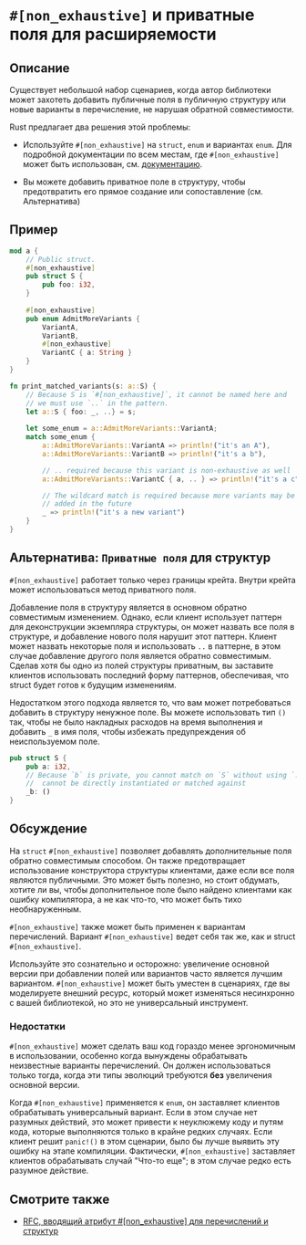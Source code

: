 # `#[non_exhaustive]` и приватные поля для расширяемости

## Описание

Существует небольшой набор сценариев, когда автор библиотеки может захотеть добавить публичные поля в публичную структуру или новые варианты в перечисление, не нарушая обратной совместимости.

Rust предлагает два решения этой проблемы:

- Используйте `#[non_exhaustive]` на `struct`, `enum` и вариантах `enum`.
  Для подробной документации по всем местам, где `#[non_exhaustive]` может быть использован, см. [документацию](https://doc.rust-lang.org/reference/attributes/type_system.html#the-non_exhaustive-attribute).

- Вы можете добавить приватное поле в структуру, чтобы предотвратить его прямое создание или сопоставление (см. Альтернатива)

## Пример

```rust
mod a {
    // Public struct.
    #[non_exhaustive]
    pub struct S {
        pub foo: i32,
    }
    
    #[non_exhaustive]
    pub enum AdmitMoreVariants {
        VariantA,
        VariantB,
        #[non_exhaustive]
        VariantC { a: String }
    }
}

fn print_matched_variants(s: a::S) {
    // Because S is `#[non_exhaustive]`, it cannot be named here and
    // we must use `..` in the pattern.
    let a::S { foo: _, ..} = s;
    
    let some_enum = a::AdmitMoreVariants::VariantA;
    match some_enum {
        a::AdmitMoreVariants::VariantA => println!("it's an A"),
        a::AdmitMoreVariants::VariantB => println!("it's a b"),

        // .. required because this variant is non-exhaustive as well
        a::AdmitMoreVariants::VariantC { a, .. } => println!("it's a c"),

        // The wildcard match is required because more variants may be
        // added in the future
        _ => println!("it's a new variant")
    }
}
```

## Альтернатива: `Приватные поля` для структур

`#[non_exhaustive]` работает только через границы крейта.
Внутри крейта может использоваться метод приватного поля.

Добавление поля в структуру является в основном обратно совместимым изменением.
Однако, если клиент использует паттерн для деконструкции экземпляра структуры, он может назвать все поля в структуре, и добавление нового поля нарушит этот паттерн.
Клиент может назвать некоторые поля и использовать `..` в паттерне, в этом случае добавление
другого поля является обратно совместимым.
Сделав хотя бы одно из полей структуры приватным, вы заставите клиентов использовать последний
форму паттернов, обеспечивая, что struct будет готов к будущим изменениям.

Недостатком этого подхода является то, что вам может потребоваться добавить в структуру ненужное
поле.
Вы можете использовать тип `()` так, чтобы не было накладных расходов на время выполнения и добавить `_` в
имя поля, чтобы избежать предупреждения об неиспользуемом поле.

```rust
pub struct S {
    pub a: i32,
    // Because `b` is private, you cannot match on `S` without using `..` and `S`
    //  cannot be directly instantiated or matched against
    _b: ()
}
```

## Обсуждение

На `struct` `#[non_exhaustive]` позволяет добавлять дополнительные поля обратно
совместимым способом.
Он также предотвращает использование конструктора структуры клиентами, даже если все поля
являются публичными.
Это может быть полезно, но стоит обдумать, хотите ли вы, чтобы дополнительное поле
было найдено клиентами как ошибку компилятора, а не как что-то, что может быть тихо
необнаруженным.

`#[non_exhaustive]` также может быть применен к вариантам перечислений.
Вариант `#[non_exhaustive]` ведет себя так же, как и struct `#[non_exhaustive]`.

Используйте это сознательно и осторожно: увеличение основной версии при добавлении
полей или вариантов часто является лучшим вариантом.
`#[non_exhaustive]` может быть уместен в сценариях, где вы моделируете внешний
ресурс, который может изменяться несинхронно с вашей библиотекой, но это не
универсальный инструмент.

### Недостатки

`#[non_exhaustive]` может сделать ваш код гораздо менее эргономичным в использовании,
особенно когда вынуждены обрабатывать неизвестные варианты перечислений.
Он должен использоваться только тогда, когда эти типы эволюций требуются **без**
увеличения основной версии.

Когда `#[non_exhaustive]` применяется к `enum`, он заставляет клиентов обрабатывать
универсальный вариант.
Если в этом случае нет разумных действий, это может привести к неуклюжему
коду и путям кода, которые выполняются только в крайне редких случаях.
Если клиент решит `panic!()` в этом сценарии, было бы лучше выявить эту ошибку
на этапе компиляции.
Фактически, `#[non_exhaustive]` заставляет клиентов обрабатывать случай "Что-то еще";
в этом случае редко есть разумное действие.

## Смотрите также

- [RFC, вводящий атрибут #[non_exhaustive] для перечислений и структур](https://github.com/rust-lang/rfcs/blob/master/text/2008-non-exhaustive.md)
